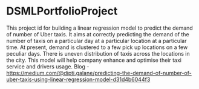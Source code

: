 # DSMLPortfolioProject
This project id for building a linear regression model to predict the demand of number of Uber taxis. It aims at correctly predicting the demand of the number of taxis on a particular day at a particular location at a particular time. At present, demand is clustered to a few pick up locations on a few peculiar days. There is uneven distribution of taxis across the locations in the city. This model will help company enhance and optimise their taxi service and drivers usage.
Blog - https://medium.com/@dipti.galane/predicting-the-demand-of-number-of-uber-taxis-using-linear-regression-model-d31d4b6044f3

